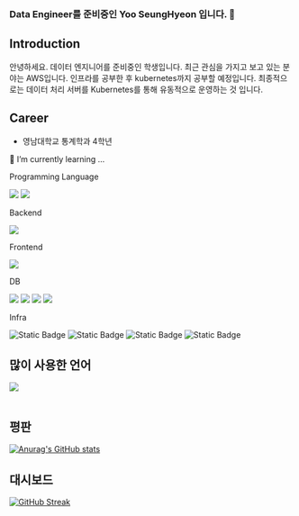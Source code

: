 ### Data Engineer를 준비중인 Yoo SeungHyeon 입니다. 👋

## Introduction ##
안녕하세요. 
데이터 엔지니어를 준비중인 학생입니다.
최근 관심을 가지고 보고 있는 분야는 AWS입니다. 
인프라를 공부한 후 kubernetes까지 공부할 예정입니다.
최종적으로는 데이터 처리 서버를 Kubernetes를 통해 유동적으로 운영하는 것 입니다.

## Career ##
- 영남대학교 통계학과 4학년

<!--
**Yoo-SeungHyeon/Yoo-SeungHyeon** is a ✨ _special_ ✨ repository because its `README.md` (this file) appears on your GitHub profile.

Here are some ideas to get you started:

- 🔭 I’m currently working on ...
- 🌱 I’m currently learning ...
- 👯 I’m looking to collaborate on ...
- 🤔 I’m looking for help with ...
- 💬 Ask me about ...
- 📫 How to reach me: ...
- 😄 Pronouns: ...
- ⚡ Fun fact: ...
-->
🌱 I’m currently learning ...
<div>
<p>Programming Language</p>
  <img src="https://img.shields.io/badge/-python-%233776AB?style=plastic&logo=python&logoColor=white">
  <img src="https://img.shields.io/badge/-r-%23276DC3?style=plastic&logo=r&logoColor=white">
  
<p>Backend</p>
  <img src="https://img.shields.io/badge/-fastapi-%23009688?style=plastic&logo=fastapi&logoColor=white">

<p>Frontend</p>
  <img src="https://img.shields.io/badge/-svelte-%23FF3E00?style=plastic&logo=Svelte&logoColor=white">


<p>DB</p>
  <img src="https://img.shields.io/badge/-mariadb-%23003545?style=plastic&logo=mariadb&logoColor=white">
  <img src="https://img.shields.io/badge/mysql-%234479A1?style=flat&logo=mysql&logoColor=white">
  <img src="https://img.shields.io/badge/sqlite-%23003B57?style=flat&logo=sqlite&logoColor=white">
  <img src="https://img.shields.io/badge/-postgresql-%234169E1?style=plastic&logo=postgresql&logoColor=white">

<p>Infra</p>
  <img alt="Static Badge" src="https://img.shields.io/badge/git-%23F05032?style=flat&logo=git&logoColor=white">
  <img alt="Static Badge" src="https://img.shields.io/badge/github-%23181717?style=flat&logo=github&logoColor=white">
  <img alt="Static Badge" src="https://img.shields.io/badge/githubactions-%232088FF?style=flat&logo=githubactions&logoColor=white">
  <img alt="Static Badge" src="https://img.shields.io/badge/docker-%232496ED?style=flat&logo=docker&logoColor=white">


  
</div>


<h2>많이 사용한 언어</h2>

<img src="https://github-readme-stats.vercel.app/api/top-langs/?username=Yoo-SeungHyeon&layout=compact"><br><br>

<h2>평판</h2>

[![Anurag's GitHub stats](https://github-readme-stats.vercel.app/api?username=Yoo-SeungHyeon)](https://github.com/anuraghazra/github-readme-stats)

<h2>대시보드</h2>

[![GitHub Streak](https://streak-stats.demolab.com?user=Yoo-SeungHyeon&locale=ko)](https://git.io/streak-stats)
